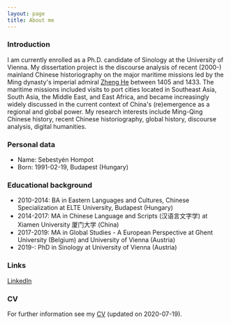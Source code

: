 ```yaml
---
layout: page
title: About me
---
```


### Introduction
I am currently enrolled as a Ph.D. candidate of Sinology at the University of Vienna. My dissertation project is the discourse analysis of recent (2000-) mainland Chinese historiography on the major maritime missions led by the Ming dynasty's imperial admiral [Zheng He](https://en.wikipedia.org/wiki/Zheng_He) between 1405 and 1433. The maritime missions included visits to port cities located in Southeast Asia, South Asia, the Middle East, and East Africa, and became increasingly widely discussed in the current context of China's (re)emergence as a regional and global power. My research interests include Ming-Qing Chinese history, recent Chinese historiography, global history, discourse analysis, digital humanities.  


### Personal data
* Name: Sebestyén Hompot
* Born: 1991-02-19, Budapest (Hungary)  


### Educational background
* 2010-2014: BA in Eastern Languages and Cultures, Chinese Specialization at ELTE University, Budapest (Hungary)
* 2014-2017: MA in Chinese Language and Scripts (汉语言文字学) at Xiamen University 厦门大学 (China)
* 2017-2019: MA in Global Studies - A European Perspective at Ghent University (Belgium) and University of Vienna (Austria)
* 2019-: PhD in Sinology at University of Vienna (Austria)  


### Links
[LinkedIn](https://www.linkedin.com/in/sebesty%C3%A9n-hompot-84b00ba1/)  


### CV
For further information see my [CV](/img/Sebestyen_Hompot_CV_academic-converted.pdf) (updated on 2020-07-19).



